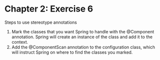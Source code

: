 
# Chapter 2: Exercise 6

Steps to use stereotype annotations
1. Mark the classes that you want Spring to handle with the @Component annotation.
Spring will create an instance of the class and add it to the context.
2. Add the @ComponentScan annotation to the configuration class, which will instruct
Spring on where to find the classes you marked.